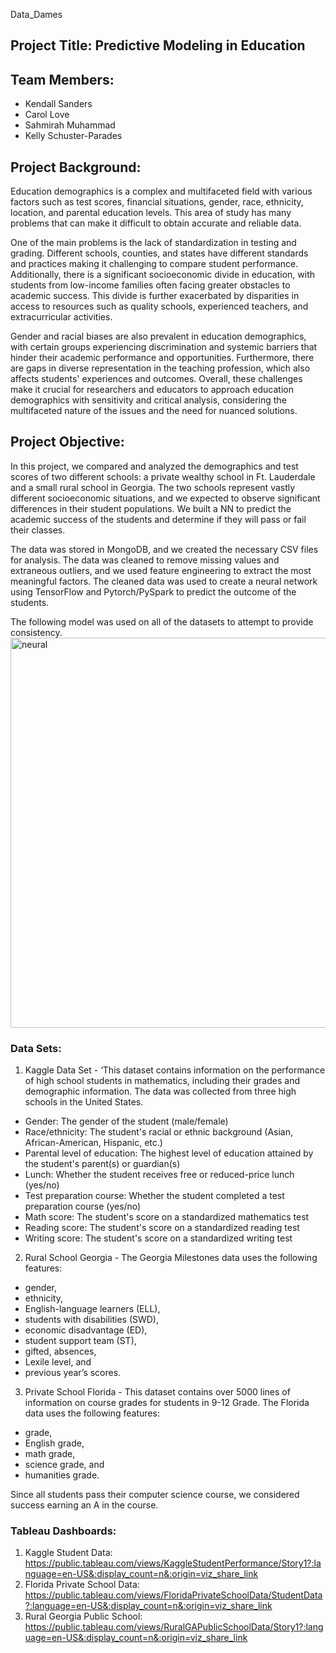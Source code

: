 Data_Dames

## Project Title: Predictive Modeling in Education 

## Team Members:
* Kendall Sanders
* Carol Love
* Sahmirah Muhammad
* Kelly Schuster-Parades

## Project Background:

Education demographics is a complex and multifaceted field with various factors such as test scores, financial situations, gender, race, ethnicity, location, and parental education levels. This area of study has many problems that can make it difficult to obtain accurate and reliable data.

One of the main problems is the lack of standardization in testing and grading. Different schools, counties, and states have different standards and practices making it challenging to compare student performance. Additionally, there is a significant socioeconomic divide in education, with students from low-income families often facing greater obstacles to academic success. This divide is further exacerbated by disparities in access to resources such as quality schools, experienced teachers, and extracurricular activities.

Gender and racial biases are also prevalent in education demographics, with certain groups experiencing discrimination and systemic barriers that hinder their academic performance and opportunities. Furthermore, there are gaps in diverse representation in the teaching profession, which also affects students' experiences and outcomes. Overall, these challenges make it crucial for researchers and educators to approach education demographics with sensitivity and critical analysis, considering the multifaceted nature of the issues and the need for nuanced solutions.

## Project Objective: 

In this project, we compared and analyzed the demographics and test scores of two different schools: a private wealthy school in Ft. Lauderdale and a small rural school in Georgia. The two schools represent vastly different socioeconomic situations, and we expected to observe significant differences in their student populations. We built a NN to predict the academic success of the students and determine if they will pass or fail their classes. 

The data was stored in MongoDB, and we created the necessary CSV files for analysis. The data was cleaned to remove missing values and extraneous outliers, and we used feature engineering to extract the most meaningful factors. The cleaned data was used to create a neural network using TensorFlow and Pytorch/PySpark to predict the outcome of the students.

The following model was used on all of the datasets to attempt to provide consistency.<img width="624" alt="neural" src="https://github.com/gamountainmama/data_dames/assets/40581033/fd2bcaae-fbc9-4232-8f89-c4bb16d19bd5">


### Data Sets:
1) Kaggle Data Set - ‘This dataset contains information on the performance of high school students in mathematics, including their grades and demographic information. The data was collected from three high schools in the United States. 
* Gender: The gender of the student (male/female)
* Race/ethnicity: The student's racial or ethnic background (Asian, African-American, Hispanic, etc.)
* Parental level of education: The highest level of education attained by the student's parent(s) or guardian(s)
* Lunch: Whether the student receives free or reduced-price lunch (yes/no)
* Test preparation course: Whether the student completed a test preparation course (yes/no)
* Math score: The student's score on a standardized mathematics test
* Reading score: The student's score on a standardized reading test
* Writing score: The student's score on a standardized writing test

2) Rural School Georgia - The Georgia Milestones data uses the following features: 
* gender, 
* ethnicity, 
* English-language learners (ELL), 
* students with disabilities (SWD), 
* economic disadvantage (ED), 
* student support team (ST), 
* gifted, absences, 
* Lexile level, and 
* previous year’s scores.

3) Private School Florida - This dataset contains over 5000 lines of information on course grades for students in 9-12 Grade. The Florida data uses the following features: 
* grade, 
* English grade, 
* math grade, 
* science grade, and 
* humanities grade.  
  
Since all students pass their computer science course, we considered success earning an A in the course. 

### Tableau Dashboards:
1) Kaggle Student Data: https://public.tableau.com/views/KaggleStudentPerformance/Story1?:language=en-US&:display_count=n&:origin=viz_share_link
2) Florida Private School Data: https://public.tableau.com/views/FloridaPrivateSchoolData/StudentData?:language=en-US&:display_count=n&:origin=viz_share_link
3) Rural Georgia Public School: https://public.tableau.com/views/RuralGAPublicSchoolData/Story1?:language=en-US&:display_count=n&:origin=viz_share_link


